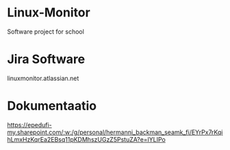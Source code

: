 # Linux-Monitor
Software project for school

# Jira Software
linuxmonitor.atlassian.net

# Dokumentaatio
https://epedufi-my.sharepoint.com/:w:/g/personal/hermanni_backman_seamk_fi/EYrPx7rKqihLmxHzKqrEa2EBsq11pKDMhszUGzZ5PstuZA?e=lYLIPo
